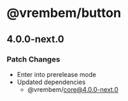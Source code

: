 # @vrembem/button

## 4.0.0-next.0

### Patch Changes

- Enter into prerelease mode
- Updated dependencies
  - @vrembem/core@4.0.0-next.0
